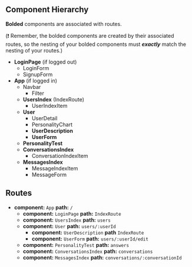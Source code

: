 ## Component Hierarchy

**Bolded** components are associated with routes.

(:exclamation: Remember, the bolded components are created by their
associated routes, so the nesting of your bolded components must
_**exactly**_ match the nesting of your routes.)

* **LoginPage** (if logged out)
  * LoginForm
  * SignupForm
* **App** (if logged in)
  * Navbar
    * Filter
  * **UsersIndex** (IndexRoute)
    * UserIndexItem
  * **User**  
    * UserDetail
    * PersonalityChart
    * **UserDescription**
    * **UserForm**
  * **PersonalityTest**
  * **ConversationsIndex**
    * ConversationIndexItem
  * **MessagesIndex**
    * MessageIndexItem
    * MessageForm


## Routes

* **component:** `App` **path:** `/`
  * **component:** `LoginPage` **path:** `IndexRoute`
  * **component:** `UsersIndex` **path:** `users`
  * **component:** `User` **path:**  `users/:userId`
    * **component:** `UserDescription` **path** `IndexRoute`
    * **component:** `UserForm` **path:** `users/:userId/edit`
  * **component:** `PersonalityTest` **path:** `answers`
  * **component:** `ConversationsIndex` **path:** `conversations`
  * **component:** `MessagesIndex` **path:** `conversations/:conversationId`
